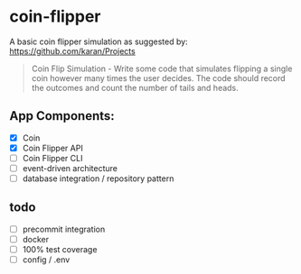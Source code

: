 # coin-flipper

A basic coin flipper simulation as suggested by: https://github.com/karan/Projects

>Coin Flip Simulation - Write some code that simulates flipping a single 
>coin however many times the user decides. The code should record the 
>outcomes and count the number of tails and heads.

## App Components:

- [X] Coin
- [X] Coin Flipper API
- [ ] Coin Flipper CLI
- [ ] event-driven architecture
- [ ] database integration / repository pattern

## todo 

- [ ] precommit integration
- [ ] docker
- [ ] 100% test coverage
- [ ] config / .env
